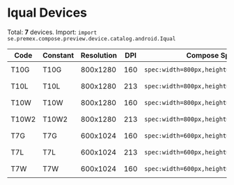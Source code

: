 # Iqual Devices

Total: **7** devices. Import: `import se.premex.compose.preview.device.catalog.android.Iqual`

| Code | Constant | Resolution | DPI | Compose Spec | Preview Usage |
|------|----------|------------|-----|-------------|---------------|
| T10G | T10G | 800x1280 | 160 | `spec:width=800px,height=1280px,dpi=160` | `@Preview(device = Iqual.T10G)` |
| T10L | T10L | 800x1280 | 213 | `spec:width=800px,height=1280px,dpi=213` | `@Preview(device = Iqual.T10L)` |
| T10W | T10W | 800x1280 | 160 | `spec:width=800px,height=1280px,dpi=160` | `@Preview(device = Iqual.T10W)` |
| T10W2 | T10W2 | 800x1280 | 213 | `spec:width=800px,height=1280px,dpi=213` | `@Preview(device = Iqual.T10W2)` |
| T7G | T7G | 600x1024 | 160 | `spec:width=600px,height=1024px,dpi=160` | `@Preview(device = Iqual.T7G)` |
| T7L | T7L | 600x1024 | 213 | `spec:width=600px,height=1024px,dpi=213` | `@Preview(device = Iqual.T7L)` |
| T7W | T7W | 600x1024 | 160 | `spec:width=600px,height=1024px,dpi=160` | `@Preview(device = Iqual.T7W)` |

<!-- Generated automatically. Do not edit manually. -->
